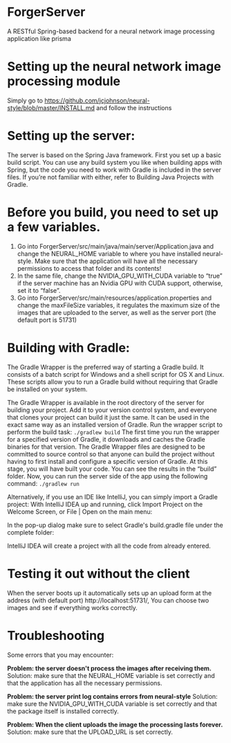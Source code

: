 # ForgerServer
A RESTful Spring-based backend for a neural network image processing application like prisma

# Setting up the neural network image processing module
Simply go to https://github.com/jcjohnson/neural-style/blob/master/INSTALL.md and follow the instructions

# Setting up the server:

The server is based on the Spring Java framework. First you set up a basic build script. You can use any build system you like when building apps with Spring, but the code you need to work with Gradle is included in the server files. If you’re not familiar with either, refer to Building Java Projects with Gradle.

# Before you build, you need to set up a few variables.
1. Go into ForgerServer/src/main/java/main/server/Application.java and change the NEURAL_HOME variable to where you have installed neural-style. Make sure that the application will have all the necessary permissions to access that folder and its contents!
2. In the same file, change the NVIDIA_GPU_WITH_CUDA variable to “true” if the server machine has an Nvidia GPU with CUDA support, otherwise, set it to “false”.
3. Go into ForgerServer/src/main/resources/application.properties and change the maxFileSize variables, it regulates the maximum size of the images that are uploaded to the server, as well as the server port (the default port is 51731)

# Building with Gradle:
The Gradle Wrapper is the preferred way of starting a Gradle build. It consists of a batch script for Windows and a shell script for OS X and Linux. These scripts allow you to run a Gradle build without requiring that Gradle be installed on your system.

The Gradle Wrapper is available in the root directory of the server for building your project. Add it to your version control system, and everyone that clones your project can build it just the same. It can be used in the exact same way as an installed version of Gradle. Run the wrapper script to perform the build task:
`./gradlew build`
The first time you run the wrapper for a specified version of Gradle, it downloads and caches the Gradle binaries for that version. The Gradle Wrapper files are designed to be committed to source control so that anyone can build the project without having to first install and configure a specific version of Gradle. At this stage, you will have built your code. You can see the results in the “build” folder. Now, you can run the server side of the app using the following command:
`./gradlew run`


Alternatively, if you use an IDE like IntelliJ, you can simply import a Gradle project:
With IntelliJ IDEA up and running, click Import Project on the Welcome Screen, or File | Open on the main menu: 

In the pop-up dialog make sure to select Gradle's build.gradle file under the complete folder:

IntelliJ IDEA will create a project with all the code from already entered.

# Testing it out without the client
When the server boots up it automatically sets up an upload form at the address (with default port) http://localhost:51731/, You can choose two images and see if everything works correctly.

# Troubleshooting
Some errors that you may encounter:

**Problem: the server doesn't process the images after receiving them.**
Solution: make sure that the NEURAL_HOME variable is set correctly and that the application has all the necessary permissions.

**Problem: the server print log contains errors from neural-style**
Solution: make sure the NVIDIA_GPU_WITH_CUDA variable is set correctly and that the package itself is installed correctly.

**Problem: When the client uploads the image the processing lasts forever.**
Solution: make sure that the UPLOAD_URL is set correctly.